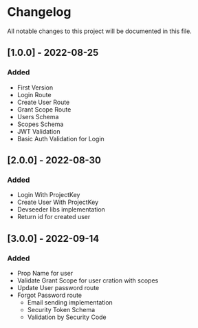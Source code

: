 # Changelog

All notable changes to this project will be documented in this file.

## [1.0.0] - 2022-08-25

### Added

-   First Version
-   Login Route
-   Create User Route
-   Grant Scope Route
-   Users Schema
-   Scopes Schema
-   JWT Validation
-   Basic Auth Validation for Login

## [2.0.0] - 2022-08-30

### Added

-   Login With ProjectKey
-   Create User With ProjectKey
-   Devseeder libs implementation
-   Return id for created user

## [3.0.0] - 2022-09-14

### Added

-   Prop Name for user
-   Validate Grant Scope for user cration with scopes
-   Update User password route
-   Forgot Password route
    -   Email sending implementation
    -   Security Token Schema
    -   Validation by Security Code
